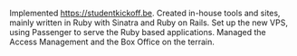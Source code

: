 Implemented <https://studentkickoff.be>. Created in-house tools and sites, mainly written in Ruby with Sinatra and Ruby on Rails. Set up the new VPS, using Passenger to serve the Ruby based applications. Managed the Access Management and the Box Office on the terrain.
